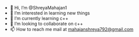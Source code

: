 - 👋 Hi, I’m @ShreyaMahajan1
- 👀 I’m interested in learning new things 
- 🌱 I’m currently learning c++ 
- 💞️ I’m looking to collaborate on c++
- 📫 How to reach me mail at mahajanshreya792@gmail.com

<!---
ShreyaMahajan1/ShreyaMahajan1 is a ✨ special ✨ repository because its `README.md` (this file) appears on your GitHub profile.
You can click the Preview link to take a look at your changes.
--->
